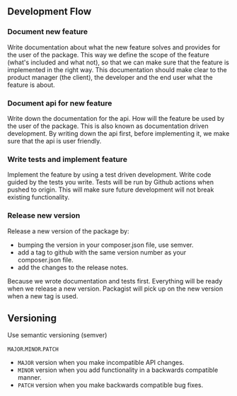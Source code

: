 ## Development Flow

### Document new feature

Write documentation about what the new feature solves and provides for the user of the package. This way we define the scope of the feature (what's included and what not), so that we can make sure that the feature is implemented in the right way. This documentation should make clear to the product manager (the client), the developer and the end user what the feature is about.

### Document api for new feature

Write down the documentation for the api. How will the feature be used by the user of the package. This is also known as documentation driven development. By writing down the api first, before implementing it, we make sure that the api is user friendly.

### Write tests and implement feature

Implement the feature by using a test driven development. Write code guided by the tests you write. Tests will be run by Github actions when pushed to origin. This will make sure future development will not break existing functionality.

### Release new version

Release a new version of the package by:

- bumping the version in your composer.json file, use semver.
- add a tag to github with the same version number as your composer.json file.
- add the changes to the release notes.

Because we wrote documentation and tests first. Everything will be ready when we release a new version. Packagist will pick up on the new version when a new tag is used.

## Versioning

Use semantic versioning (semver)

`MAJOR`.`MINOR`.`PATCH`

- `MAJOR` version when you make incompatible API changes.
- `MINOR` version when you add functionality in a backwards compatible manner.
- `PATCH` version when you make backwards compatible bug fixes.
